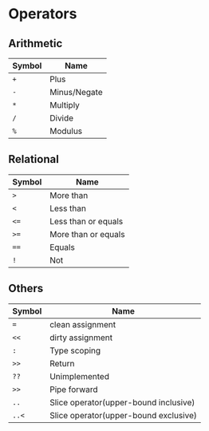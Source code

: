 
# Operators
## Arithmetic

|Symbol|Name|  
|-|-| 
|`+`|Plus
|`-`|Minus/Negate
|`*`|Multiply
|`/`|Divide
|`%`|Modulus

## Relational
|Symbol|Name
|-|-|  
| `> `  |More than
| `< `  |Less than
| `<=`  |Less than or equals
| `>=`  |More than or equals
| `==`  |Equals
| `! `  |Not

## Others

|Symbol|Name|
|-|-|  
|`=`|clean assignment|
|`<<`|dirty assignment|
|`:`|Type scoping|
|`>>`|Return|
|`??`|Unimplemented|  
|`>>`|Pipe forward|
|`..`|Slice operator(upper-bound inclusive)|
|`..<`|Slice operator(upper-bound exclusive)|
